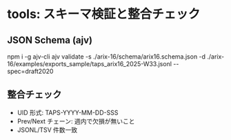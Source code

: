 # tools: スキーマ検証と整合チェック

## JSON Schema (ajv)
npm i -g ajv-cli
ajv validate -s ./arix-16/schema/arix16.schema.json   -d ./arix-16/examples/exports_sample/taps_arix16_2025-W33.jsonl --spec=draft2020

## 整合チェック
- UID 形式: TAPS-YYYY-MM-DD-SSS
- Prev/Next チェーン: 週内で欠損が無いこと
- JSONL/TSV 件数一致
